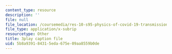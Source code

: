 ```yaml
---
content_type: resource
description: ''
file: null
file_location: /coursemedia/res-10-s95-physics-of-covid-19-transmission-fall-2020/5b8a939184315eda675e09aa8559b0de_j--zfB6AIpo.srt
file_type: application/x-subrip
resourcetype: Other
title: 3play caption file
uid: 5b8a9391-8431-5eda-675e-09aa8559b0de
---
```

